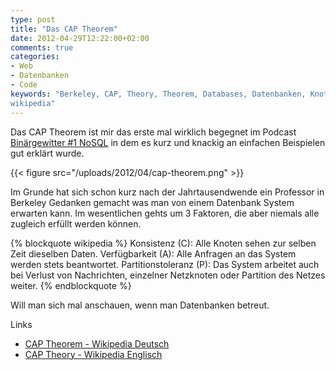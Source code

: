```yaml
---
type: post
title: "Das CAP Theorem"
date: 2012-04-29T12:22:00+02:00
comments: true
categories:
- Web
- Datenbanken
- Code
keywords: "Berkeley, CAP, Theory, Theorem, Databases, Datenbanken, Knoten,
wikipedia"
---
```

Das CAP Theorem ist mir das erste mal wirklich begegnet im Podcast
[Binärgewitter #1
NoSQL](http://www.radiotux.de/index.php?/archives/5497-Binaergewitter-1-NoSQL.html)
in dem es kurz und knackig an einfachen Beispielen gut erklärt wurde.

{{< figure src="/uploads/2012/04/cap-theorem.png" >}}

Im Grunde hat sich schon kurz nach der Jahrtausendwende ein Professor in
Berkeley Gedanken gemacht was man von einem Datenbank System erwarten kann.
Im wesentlichen gehts um 3 Faktoren, die aber niemals alle zugleich erfüllt
werden können.

{% blockquote wikipedia %}
Konsistenz (C): Alle Knoten sehen zur selben Zeit dieselben Daten.
Verfügbarkeit (A): Alle Anfragen an das System werden stets beantwortet.
Partitionstoleranz (P): Das System arbeitet auch bei Verlust von Nachrichten, einzelner Netzknoten oder Partition des Netzes weiter.
{% endblockquote %}

Will man sich mal anschauen, wenn man Datenbanken betreut.

Links

* [CAP Theorem - Wikipedia Deutsch](http://de.wikipedia.org/wiki/CAP-Theorem)
* [CAP Theory - Wikipedia Englisch](http://en.wikipedia.org/wiki/CAP-Theory)

